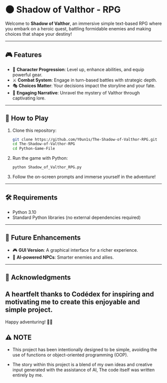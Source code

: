 # 🌑 Shadow of Valthor - RPG

Welcome to **Shadow of Valthor**, an immersive simple text-based RPG where you embark on a heroic quest, battling formidable enemies and making choices that shape your destiny!

---

## 🎮 Features
- 🏹 **Character Progression**: Level up, enhance abilities, and equip powerful gear.
- ⚔️ **Combat System**: Engage in turn-based battles with strategic depth.
- 🎭 **Choices Matter**: Your decisions impact the storyline and your fate.
- 📜 **Engaging Narrative**: Unravel the mystery of Valthor through captivating lore.

---

## 📜 How to Play
1. Clone this repository:
   ```sh
   git clone https://github.com/Y0un1s/The-Shadow-of-Valthor-RPG.git
   cd The-Shadow-of-Valthor-RPG
   cd Python-Game-File
   ```
2. Run the game with Python:
   ```sh
   python Shadow_of_Valthor_RPG.py
   ```
3. Follow the on-screen prompts and immerse yourself in the adventure!

---

## 🛠 Requirements
- Python 3.10
- Standard Python libraries (no external dependencies required)

---

## 🚀 Future Enhancements
- 🎮 **GUI Version**: A graphical interface for a richer experience.
- 🤖 **AI-powered NPCs**: Smarter enemies and allies.
---

## 🌟 Acknowledgments
A heartfelt thanks to Codédex for inspiring and motivating me to create this enjoyable and simple project.
---

Happy adventuring! 🏹🔥

## ⚠️ NOTE
- This project has been intentionally designed to be simple, avoiding the use of functions or object-oriented programming (OOP).

- The story within this project is a blend of my own ideas and creative input generated with the assistance of AI, The code itself was written entirely by me.
